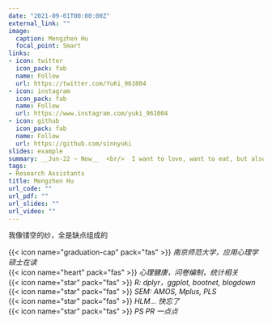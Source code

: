 ```yaml
---
date: "2021-09-01T00:00:00Z"
external_link: ""
image:
  caption: Mengzhen Hu
  focal_point: Smart
links:
- icon: twitter
  icon_pack: fab
  name: Follow
  url: https://twitter.com/YuKi_961004
- icon: instagram
  icon_pack: fab
  name: Follow
  url: https://www.instagram.com/yuki_961004
- icon: github
  icon_pack: fab
  name: Follow
  url: https://github.com/sinnyuki
slides: example
summary: __Jun-22 ~ Now__  <br/>  I want to love, want to eat, but also want to become a cloud in the sky in a moment. <br/> <div style="text-align:right">--Wang Xiaobo</div>
tags:
- Research Assistants
title: Mengzhen Hu
url_code: ""
url_pdf: ""
url_slides: ""
url_video: ""
---
```

我像镂空的纱，全是缺点组成的

{{< icon name="graduation-cap" pack="fas" >}} _南京师范大学，应用心理学硕士在读_  
{{< icon name="heart" pack="fas" >}} _心理健康，问卷编制，统计相关_  
{{< icon name="star" pack="fas" >}} _R: dplyr，ggplot, bootnet, blogdown_  
{{< icon name="star" pack="fas" >}} _SEM: AMOS, Mplus, PLS_  
{{< icon name="star" pack="fas" >}} _HLM... 快忘了_   
{{< icon name="star" pack="fas" >}} _PS PR 一点点_  